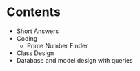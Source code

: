 # Contents

- Short Answers
- Coding
    - Prime Number Finder
- Class Design
- Database and model design with queries